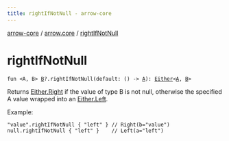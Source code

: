 ```yaml
---
title: rightIfNotNull - arrow-core
---
```


[arrow-core](../index.html) / [arrow.core](index.html) / [rightIfNotNull](./right-if-not-null.html)

# rightIfNotNull

`fun <A, B> `[`B`](right-if-not-null.html#B)`?.rightIfNotNull(default: () -> `[`A`](right-if-not-null.html#A)`): `[`Either`](-either/index.html)`<`[`A`](right-if-not-null.html#A)`, `[`B`](right-if-not-null.html#B)`>`

Returns [Either.Right](-either/-right/index.html) if the value of type B is not null, otherwise the specified A value wrapped into an
[Either.Left](-either/-left/index.html).

Example:

```
"value".rightIfNotNull { "left" } // Right(b="value")
null.rightIfNotNull { "left" }    // Left(a="left")
```

